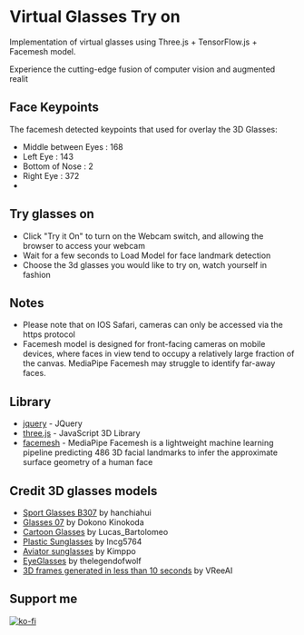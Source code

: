 # Virtual Glasses Try on

Implementation of virtual glasses using Three.js + TensorFlow.js + Facemesh model. 

Experience the cutting-edge fusion of computer vision and augmented realit

## Face Keypoints 
The facemesh detected keypoints that used for overlay the 3D Glasses:
* Middle between Eyes : 168
* Left Eye : 143
* Bottom of Nose : 2
* Right Eye : 372
* 
## Try glasses on
* Click "Try it On" to turn on the Webcam switch, and allowing the browser to access your webcam 
* Wait for a few seconds to Load Model for face landmark detection
* Choose the 3d glasses you would like to try on, watch yourself in fashion

## Notes
* Please note that on IOS Safari, cameras can only be accessed via the https protocol 
* Facemesh model is designed for front-facing cameras on mobile devices, where faces in view tend to occupy a relatively large fraction of the canvas. MediaPipe Facemesh may struggle to identify far-away faces.

## Library
* [jquery](https://code.jquery.com/jquery-3.3.1.min.js) - JQuery
* [three.js](https://threejs.org/) - JavaScript 3D Library
* [facemesh](https://github.com/tensorflow/tfjs-models/tree/master/facemesh) - MediaPipe Facemesh is a lightweight machine learning pipeline predicting 486 3D facial landmarks to infer the approximate surface geometry of a human face

## Credit 3D glasses models
* [Sport Glasses B307](https://sketchfab.com/3d-models/sport-glasses-b307-7630c4ac090c42598de43d47554b4cf4
) by	hanchiahui
* [Glasses 07](https://sketchfab.com/3d-models/glasses-07-06b22104f56a4356aa9ffa825abd8d6b) by	Dokono Kinokoda
* [Cartoon Glasses](https://sketchfab.com/3d-models/cartoon-glasses-fddd63a49615405fb17f5c7ff65345c2) by	Lucas_Bartolomeo
* [Plastic Sunglasses](https://sketchfab.com/3d-models/plastic-sunglasses-d5417dcb97fb41b39f57fc8772a7ecab) by	Incg5764
* [Aviator sunglasses](https://sketchfab.com/3d-models/aviator-sunglasses-00d1cb5aa82745228a3b764c97f867de
) by	Kimppo
* [EyeGlasses](https://sketchfab.com/3d-models/eyeglasses-8ec54755399a4eca8a1356812e68fe02) by	thelegendofwolf
* [3D frames generated in less than 10 seconds](https://sketchfab.com/3d-models/3d-frames-generated-in-less-than-10-seconds-5cc3b37589ba43148352c850a764b2db
) by	VReeAI

## Support me 
[![ko-fi](https://ko-fi.com/img/githubbutton_sm.svg)](https://ko-fi.com/W7W6METMY)

